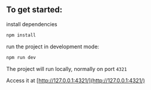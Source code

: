 ## To get started:

install dependencies

```bash
npm install
```

run the project in development mode:

```bash
npm run dev
```

The project will run locally, normally on port `4321`

Access it at [http://127.0.0.1:4321/](http://127.0.0.1:4321/)